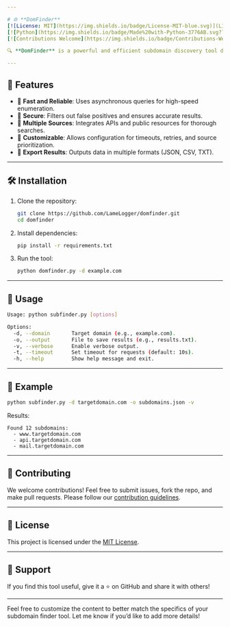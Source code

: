```yaml
---

# 🌐 **DomFinder**  
[![License: MIT](https://img.shields.io/badge/License-MIT-blue.svg)](LICENSE)  
[![Python](https://img.shields.io/badge/Made%20with-Python-3776AB.svg?logo=python&logoColor=white)](https://www.python.org/)  
[![Contributions Welcome](https://img.shields.io/badge/Contributions-Welcome-brightgreen.svg)](CONTRIBUTING.md)

🔍 **DomFinder** is a powerful and efficient subdomain discovery tool designed for security researchers and bug bounty hunters. It helps uncover subdomains of a target domain using various techniques like DNS brute-forcing, API integrations, and OSINT.  

---
```


## 🚀 **Features**  

- 🌟 **Fast and Reliable**: Uses asynchronous queries for high-speed enumeration.  
- 🔐 **Secure**: Filters out false positives and ensures accurate results.  
- 📡 **Multiple Sources**: Integrates APIs and public resources for thorough searches.  
- 📜 **Customizable**: Allows configuration for timeouts, retries, and source prioritization.  
- 📁 **Export Results**: Outputs data in multiple formats (JSON, CSV, TXT).  

---

## 🛠️ **Installation**  

1. Clone the repository:  
   ```bash  
   git clone https://github.com/LameLogger/domfinder.git  
   cd domfinder  
   ```  

2. Install dependencies:  
   ```bash  
   pip install -r requirements.txt  
   ```  

3. Run the tool:  
   ```bash  
   python domfinder.py -d example.com  
   ```  

---

## 📖 **Usage**  

```bash  
Usage: python subfinder.py [options]  

Options:  
  -d, --domain       Target domain (e.g., example.com).  
  -o, --output       File to save results (e.g., results.txt).  
  -v, --verbose      Enable verbose output.  
  -t, --timeout      Set timeout for requests (default: 10s).  
  -h, --help         Show help message and exit.  
```  

---

## 🎯 **Example**  

```bash  
python subfinder.py -d targetdomain.com -o subdomains.json -v  
```  
Results:  
```
Found 12 subdomains:  
  - www.targetdomain.com  
  - api.targetdomain.com  
  - mail.targetdomain.com  
```  

---

## 🤝 **Contributing**  

We welcome contributions! Feel free to submit issues, fork the repo, and make pull requests. Please follow our [contribution guidelines](CONTRIBUTING.md).  

---

## 📜 **License**  

This project is licensed under the [MIT License](LICENSE).  

---

## 🌟 **Support**  

If you find this tool useful, give it a ⭐ on GitHub and share it with others!  

---

Feel free to customize the content to better match the specifics of your subdomain finder tool. Let me know if you’d like to add more details!
